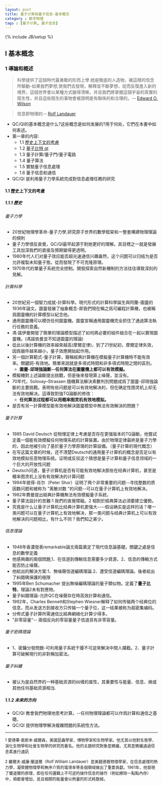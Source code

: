 ```yaml
---
layout: post
title: 量子计算與量子信息-基本概念
category : 数学物理
tags : [量子计算, 量子信息]
---
```

{% include JB/setup %}

## I 基本概念
### 1 導論和概述

> 科學提供了這個時代最勇敢的形而上學.她是徹底的人造物，被這樣的信念所驅動-如果我們夢想,使我們去發現，解釋並不斷夢想，從而反復進入新的境界，這個世界會以某種方式變得清晰，并且我們將掌握這個宇宙的真實的陌生性，并且這些陌生的事物會被證明是有聯係的和合理的。-– [Edward O. Wilson](#edward-o-wilson)

> 信息即物理的-– [Rolf Landauer](#rolflandauer)

- QC/QI的基本概念是什么?这些概念是如何发展的?用于何处，它們在本書中如何表述。
- 第一章的内容:
	- 1.1 [歷史上下文的考慮](#1.1)
	- 1.2 [量子比特 qt](/数学物理/2020/04/03/1.2-Quantum-Bit) 
	- 1.3 量子計算/量子門/量子電路 
	- 1.4 量子算法 
	- 1.5 實驗量子信息處理 
	- 1.6 量子信息和通信
- QC/QI 是利用量子力學系統完成對信息處理任務的研究 

<span id="1.1"></span>
#### 1.1 歷史上下文的考慮
##### 1.1.1 歷史
###### 量子力學
- 20世紀物理學革命-量子力學,研究原子世界的數學框架和一整套構建物理理論的規則
- 量子力學很反直覺，QC/QI最早起源于對她更好的理解。其目標之一就是發展工具加深我們的直接及預期變得更透明。
- 1980年代人们对量子效应能否超光速通信兴趣盎然，这个问题可以归结为是否允許複製未知量子態。從而發現了不可克隆原理。
- 1970年代的單量子系統完全控制。開發探索自然新機制的方法往往導致深刻的見解。

###### 計算科學
- 20世紀另一個智力成就-計算科學。現代形式的計算科學誕生與阿蘭-圖靈的1936年論文。圖靈發展了抽象概念-即我們現在稱之爲可編程計算機，也被稱爲圖靈機的計算模型以紀念他。
- 通用圖靈機可以模仿任何圖靈機。圖靈宣稱通用圖靈機完全抓住了通過算法執行任務的意義。
- 馮·諾伊曼開發了簡單的理論模型描述了如何將必要的組件組合在一起以實現圖靈機。(馮諾依曼並不知道圖靈的理論)
- 從此以後計算機的效率越來越高(摩爾定律)，到了21世紀初，摩爾定律失效，因爲器件越來越小，量子效應開始起作用。
- 另一個計算範式-量子計算，聲稱經典計算機在模擬量子計算機時不能有效率。關鍵詞-有效地。簡單來説就是多項式時間和非多項式時間之間的區別。
	- <b>圖靈-邱琦強論斷--任何算法在圖靈機上都可以有效模擬。</b>
- 模擬機對上述論斷提出挑戰，但是後來發現算上噪聲，並沒有。
- 70年代，Solovay–Strassen 隨機算法解決素數判別問題成爲了圖靈-邱琦強論斷的主要挑戰。表明有些问题是可以有效地解决的，但在确定性图灵机上却无法有效地解决。這導致對強TQ論斷的修改：
	- <b>任何算法过程都可以用概率图灵机有效地模拟。</b>
- 是否有另一計算模型能有效地解決圖靈模型中無法有效解決的問題？

###### 量子計算
- 1985 David Deutsch 從物理定律上考慮是否存在更强版本的TQ論斷。他嘗試定義一個能有效模擬任何物理系統的計算裝置。由於物理定律最終是量子力學的，因此他被引向了基於量子力學原理的計算設備。（量子計算的現代概念）
- 在写这篇文章的时候，还不清楚Deutsch的通用量子计算机的概念是否足以有效地模拟任意物理系统。证明或反驳这个猜想是量子计算和量子信息领域的一个巨大的开放性问题
- Deutsch问道，量子计算机是否有可能有效地解决那些在经典计算机，甚至是概率图灵机上没有有效解决的计算问题
- 1994年彼得-肖尔（Peter Shor）证明了两个非常重要的问题--寻找整数的质因数问题和被称为 "离散对数 "的问题--可以在量子计算机上有效地解决。
- 1982年費曼提出經典計算機無法有效模擬量子系統，
- 量子算法設計的苦難:1 我們的直覺障礙。2 相對於經典算法必須要建立優勢。
- 究竟是什么让量子计算机比经典计算机更强大----假设确实是这样的话？哪一类问题可以在量子计算机上有效地解决，那一类问题与经典计算机上可以有效地解决的问题相比，有什么不同？我們知之甚少。

###### 信息理論
- 1948年香濃發表remarkable論文兩篇奠定了現代信息論基礎。關鍵之處是信息的數學定義
- 他感興趣的兩個問題,1、在信道到傳輸信息需要多少資源，2、信息的傳輸方式能否防止噪聲。
- 他給出的解決方案:1、無噪聲信道編碼理論.2、遭受信道編碼理論。後者給出了糾錯碼保護的極限
- 1995年Ben Schumacher 提出無噪編碼理論的量子類似物。定義了<b>量子比特</b>。理論2未有對應物。
- 量子糾錯理論-允許QC在噪聲存在時高效計算和通信。
- 1992年，Charles Bennett和Stephen Wiesner解释了如何传输两个经典位的信息，而从发送方到接收方只传输一个量子位，这一结果被称为超密集编码。
- 分佈式量子計算所需通信比經典網絡化計算少得多。
- "非零容量"-- 兩個反向的零容量量子信道具有非零容量。

###### 量子密碼理論
- 1、密鑰分發問題-可利用量子系統干擾不可逆來解決中間人攔截。2、量子計算可破解現行的非對稱加密法。

###### 量子糾纏
- 被认为是自然界的一种基础资源的纠缠的属性，其重要性与能量、信息、熵或其他任何基础资源相当.

##### 1.1.2 未來的方向
- QC/QI 教會我們物理地思考計算。--任何物理理論都可以作爲計算和通信之基礎。
- QC/QI 提供物理學解決複雜問題的系統性方法。

***
<font size="2">
<span id="edward-o-wilson">1 愛德華·奧斯本·威爾森，美國昆蟲學家、博物學家和生物學家。他尤其以他對生態學、演化生物學和社會生物學的研究而著名。他的主題研究對象是螞蟻，尤其是螞蟻通過信息素進行通訊</span>

<span id="rolflandauer">2 羅爾夫·威廉·蘭道爾（Rolf William Landauer）是美籍德裔物理學家，在信息處理的熱力學，凝聚體物理學和無序介質的電導率等各個領域做出了重要貢獻。1961年，他發現了蘭道爾的原理，即在任何邏輯上不可逆的操作信息的操作（例如擦除一點點內存）中，熵都會增加，並且相關的能量會以熱量的形式耗散掉。</span>
</font>